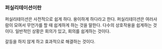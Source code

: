 ### 퍼실리테이션이란
퍼실리테이션은 사전적으로 쉽게 하다. 용이하게 하다라고 한다.
퍼실리테이션은 여러사람이 모여서 무언가를 할 때 쉽게하게 하는 것을 말한다. 다수의 상호작용을 쉽게하는 것이다. 일반적인 상황은 회의가 있고, 회의를 쉽게하는 것이다.

갈등을 하지 않게 하고 효과적으로 해결하는 것이다.

